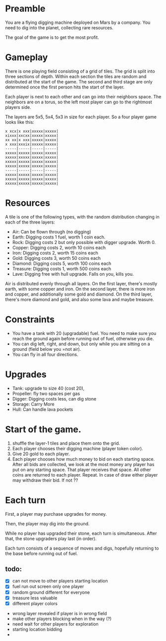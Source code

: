 # Preamble

You are a flying digging machine deployed on Mars by a company. You need to dig into the planet, collecting rare resources.

The goal of the game is to get the most profit.

# Gameplay

There is one playing field consisting of a grid of tiles. The grid is split into three sections of depth. Within each section the tiles are random and distributed at the start of the game. The second and third stage are only determined once the first person hits the start of the layer.

Each player is next to each other and can go into their neighbors space. The neighbors are on a torus, so the left most player can go to the rightmost players side.

The layers are 5x5, 5x4, 5x3 in size for each player. So a four player game looks like this:

```
x xcx|x xxx|xxxxx|xxxxx|
xixxx|xxcxx|xxxxx|xxxxx|
xx xx|x xxx|xxxxx|xxxxx|
x xxx|xxxix|xxxxx|xxxxx|
-----|-----|-----|-----|
xxxxx|xxxxx|xxxxx|xxxxx|
xxxxx|xxxxx|xxxxx|xxxxx|
xxxxx|xxxxx|xxxxx|xxxxx|
xxxxx|xxxxx|xxxxx|xxxxx|
-----|-----|-----|-----|
xxxxx|xxxxx|xxxxx|xxxxx|
xxxxx|xxxxx|xxxxx|xxxxx|
xxxxx|xxxxx|xxxxx|xxxxx|
```

# Resources

A tile is one of the following types, with the random distribution changing in each of the three layers:

- Air: Can be flown through (no digging)
- Earth: Digging costs 1 fuel, worth 1 coin each.
- Rock: Digging costs 2 but only possible with digger upgrade. Worth 0.
- Copper: Digging costs 2, worth 10 coins each
- Iron: Digging costs 2, worth 15 coins each
- Gold: Digging costs 3, worth 50 coins each
- Diamond: Digging costs 5, worth 100 coins each
- Treasure: Digging costs 1, worth 500 coins each
- Lave: Digging free with hull upgrade. Falls on you, kills you.

Air is distributed evenly through all layers. On the first layer, there's mostly earth, with some copper and iron. On the second layer, there is more iron and copper, and additionally some gold and diamond. On the third layer, there's more diamond and gold, and also some lava and maybe treasure.

# Constraints

- You have a tank with 20 (upgradable) fuel. You need to make sure you reach the ground again before running out of fuel, otherwise you die.
- You can dig left, right, and down, but only while you are sitting on a ground (field below you =not air).
- You can fly in all four directions.

# Upgrades

- Tank: upgrade to size 40 (cost 20),
- Propeller: fly two spaces per gas
- Digger: Digging costs less, can dig stone
- Storage: Carry More
- Hull: Can handle lava pockets

# Start of the game.

1. shuffle the layer-1 tiles and place them onto the grid.
2. Each player chooses their digging machine (player token color).
3. Give 20 gold to each player.
4. Each player chooses how much money to bid on each starting space. After all bids are collected, we look at the most money any player has put on any starting space. That player receives that space. All other coins are returned to each player. Repeat. In case of draw either player may withdraw their bid. If not ??

# Each turn

First, a player may purchase upgrades for money.

Then, the player may dig into the ground.

While no player has upgraded their stone, each turn is simultaneous. After that, the stone upgraders play last (in order).

Each turn consists of a sequence of moves and digs, hopefully returning to the base before running out of fuel.

## todo:

- [x] can not move to other players starting location
- [x] fuel run out screen only one player
- [x] random ground different for everyone
- [x] treasure less valuable
- [x] different player colors
- wrong layer revealed if player is in wrong field
- make other players blocking when in the way (?)
- need wait for other players for exploration
- starting location bidding
-
